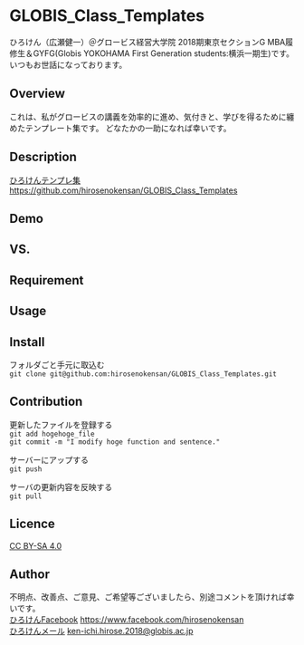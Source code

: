 # GLOBIS_Class_Templates

ひろけん（広瀬健一）＠グロービス経営大学院 2018期東京セクションG MBA履修生＆GYFG(Globis YOKOHAMA First Generation students:横浜一期生)です。
いつもお世話になっております。

## Overview
これは、私がグロービスの講義を効率的に進め、気付きと、学びを得るために纏めたテンプレート集です。
どなたかの一助になれば幸いです。


## Description
[ひろけんテンプレ集](https://github.com/hirosenokensan/GLOBIS_Class_Templates) https://github.com/hirosenokensan/GLOBIS_Class_Templates


## Demo

## VS. 

## Requirement

## Usage

## Install
フォルダごと手元に取込む  
`git clone git@github.com:hirosenokensan/GLOBIS_Class_Templates.git`


## Contribution
更新したファイルを登録する  
`git add hogehoge_file`  
`git commit -m "I modify hoge function and sentence."`  

サーバーにアップする  
`git push`  

サーバの更新内容を反映する  
`git pull`


## Licence
[CC BY-SA 4.0](https://creativecommons.org/licenses/by-sa/4.0/)  


## Author
不明点、改善点、ご意見、ご希望等ございましたら、別途コメントを頂ければ幸いです。  
[ひろけんFacebook](https://www.facebook.com/hirosenokensan) https://www.facebook.com/hirosenokensan  
[ひろけんメール](mailto:ken-ichi.hirose.2018@globis.ac.jp) ken-ichi.hirose.2018@globis.ac.jp  

